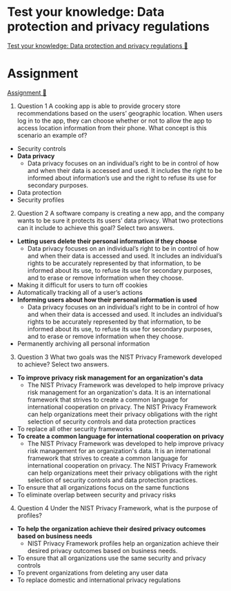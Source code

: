 # Test your knowledge: Data protection and privacy regulations

[Test your knowledge: Data protection and privacy regulations &#128279;](https://www.coursera.org/learn/strategies-for-cloud-security-risk-management/assignment-submission/29vhX/test-your-knowledge-data-protection-and-privacy-regulations)

# Assignment

[Assignment 🔗](https://www.coursera.org/learn/strategies-for-cloud-security-risk-management/assignment-submission/29vhX/test-your-knowledge-data-protection-and-privacy-regulations/attempt)

1.  Question 1
    A cooking app is able to provide grocery store recommendations based on the users’ geographic location. When users log in to the app, they can choose whether or not to allow the app to access location information from their phone. What concept is this scenario an example of?

- Security controls
- **Data privacy**
  - Data privacy focuses on an individual’s right to be in control of how and when their data is accessed and used. It includes the right to be informed about information’s use and the right to refuse its use for secondary purposes.
- Data protection
- Security profiles

2. Question 2
   A software company is creating a new app, and the company wants to be sure it protects its users’ data privacy. What two protections can it include to achieve this goal? Select two answers.

- **Letting users delete their personal information if they choose**
  - Data privacy focuses on an individual’s right to be in control of how and when their data is accessed and used. It includes an individual’s rights to be accurately represented by that information, to be informed about its use, to refuse its use for secondary purposes, and to erase or remove information when they choose.
- Making it difficult for users to turn off cookies
- Automatically tracking all of a user’s actions
- **Informing users about how their personal information is used**
  - Data privacy focuses on an individual’s right to be in control of how and when their data is accessed and used. It includes an individual’s rights to be accurately represented by that information, to be informed about its use, to refuse its use for secondary purposes, and to erase or remove information when they choose.
- Permanently archiving all personal information

3. Question 3
   What two goals was the NIST Privacy Framework developed to achieve? Select two answers.

- **To improve privacy risk management for an organization's data**
  - The NIST Privacy Framework was developed to help improve privacy risk management for an organization's data. It is an international framework that strives to create a common language for international cooperation on privacy. The NIST Privacy Framework can help organizations meet their privacy obligations with the right selection of security controls and data protection practices
- To replace all other security frameworks
- **To create a common language for international cooperation on privacy**
  - The NIST Privacy Framework was developed to help improve privacy risk management for an organization's data. It is an international framework that strives to create a common language for international cooperation on privacy. The NIST Privacy Framework can help organizations meet their privacy obligations with the right selection of security controls and data protection practices.
- To ensure that all organizations focus on the same functions
- To eliminate overlap between security and privacy risks

4. Question 4
   Under the NIST Privacy Framework, what is the purpose of profiles?

- **To help the organization achieve their desired privacy outcomes based on business needs**
  - NIST Privacy Framework profiles help an organization achieve their desired privacy outcomes based on business needs.
- To ensure that all organizations use the same security and privacy controls
- To prevent organizations from deleting any user data
- To replace domestic and international privacy regulations
